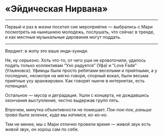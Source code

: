 # «Эйдическая Нирвана»

* * *
Первый и раз в жизни посетил сие мероприятие — выбрались с Мари посмотреть на нынешнюю молодежь, послушать, что сейчас в тренде, и как местные музыкальные дарования могут поддать.
* * *

Вердикт: в жопу это ваше инди-хуинди.

Не, ну серьезно. Хоть что-то, от чего уши не кровоточили, удалось подать только коллективам “Ухо радуется” (Уфа) и “Love Fade” (Ульяновск). Уфимцы были просто ребятами веселыми и приятными, а у последних, несмотря на мягко говоря, спорный вокал, были весьма приятные уху аранжировки. Как говорят нынче в интернетах, есть потенциал.

Остальное — мусор и деградация. Ушли с концерта, не дождавшись окончания выступления, честно выдержав групп пять.

Впрочем, минутка объективности не помешает. _Пок-пок-пок, раньше трава была зеленее, куда мы катимся, ко-ко-ко._

Тем не менее, мы с Мари отлично провели время — живой звук есть живой звук, он хорош сам по себе.